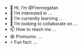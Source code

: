 - 👋 Hi, I’m @Frennegatan
- 👀 I’m interested in ...
- 🌱 I’m currently learning ...
- 💞️ I’m looking to collaborate on ...
- 📫 How to reach me ...
- 😄 Pronouns: ...
- ⚡ Fun fact: ...

<!---
Frennegatan/Frennegatan is a ✨ special ✨ repository because its `README.md` (this file) appears on your GitHub profile.
You can click the Preview link to take a look at your changes.
--->

